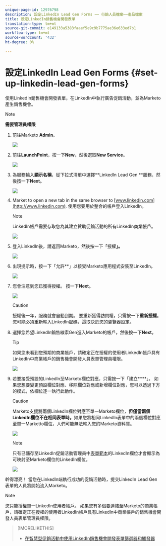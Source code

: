 ```yaml
---
unique-page-id: 12976798
description: 設定LinkedIn Lead Gen Forms —— 行銷人員檔案——產品檔案
title: 設定LinkedIn銷售機會開發表單
translation-type: tm+mt
source-git-commit: e149133a5383faaef5e9c9b7775ae36e633ed7b1
workflow-type: tm+mt
source-wordcount: '432'
ht-degree: 0%

---
```



# 設定LinkedIn Lead Gen Forms {#set-up-linkedin-lead-gen-forms}

使用LinkedIn銷售機會開發表單，在LinkedIn中執行廣告促銷活動，並為Marketo產生銷售機會。

>[!NOTE]
>
>**需要管理員權限**

1. 前往Marketo **Admin**。

   ![](assets/image2016-11-29-10-3a50-3a29.png)

1. 前往&#x200B;**LaunchPoint**，按一下&#x200B;**New**，然後選取&#x200B;**New Service**。

   ![](assets/image2016-11-29-10-3a51-3a11.png)

1. 為服務輸入&#x200B;**顯示名稱**，從下拉式清單中選擇**LinkedIn Lead Gen **服務，然後按一下&#x200B;**Next**。

   ![](assets/linkedin-lead-gen.png)

1. Market to open a new tab in the same browser to [www.linkedin.com](http://www.linkedin.com). 使用您要用於整合的帳戶登入LinkedIn。

   >[!NOTE]
   >
   >LinkedIn帳戶需要存取您為其建立贊助促銷活動的所有LinkedIn商業帳戶。

   ![](assets/linkedin-login.png)

1. 登入LinkedIn後，請返回Marketo，然後按一下「授權&#x200B;**」。**

   ![](assets/linkedin-lead-gen-authorize.png)

1. 出現提示時，按一下「允許**」以接受Marketo應用程式安裝至LinkedIn。

   ![](assets/linkedin-marketo-allow.png)

1. 您會注意到您已獲得授權。 按一下&#x200B;**Next**。

   ![](assets/image2017-9-28-7-3a55-3a14.png)

   >[!CAUTION]
   >
   >授權後一年，服務就會自動到期。 要重新獲得訪問權，只需按一下&#x200B;**重新授權**。 您可能必須重新輸入LinkedIn密碼，這取決於您的瀏覽器設定。

1. 選擇您希望LinkedIn銷售線索Gen進入Marketo的帳戶，然後按一下&#x200B;**Next**。

   >[!TIP]
   >
   >如果您未看到您預期的商業帳戶，請確定正在授權的使用者LinkedIn帳戶具有LinkedIn中商業帳戶的銷售機會開發人員表單管理員權限。

   ![](assets/linkedin-pages-to-capture.png)

1. 若要接受預設的LinkedIn至Marketo欄位對應，只需按一下「建立&#x200B;****」。 如果您想要變更預設欄位對應、移除欄位對應或新增欄位對應，您可以透過下方的模式，依欄位逐一執行此動作。

   >[!CAUTION]
   >
   >Marketo支援將兩個LinkedIn欄位對應至單一Marketo欄位，**但僅當兩個LinkedIn欄位不在相同表單時。**&#x200B;如果您將相同LinkedIn表單中的兩個欄位對應至單一Marketto欄位，人們可能無法輸入您的Marketo資料庫。

   ![](assets/linkedin-lead-gen-mapping.png)

   >[!NOTE]
   >
   >只有已儲存至LinkedIn促銷活動管理員中[表單範本](https://www.linkedin.com/help/lms/answer/79634)的LinkedIn欄位才會顯示為可映射至Marketo欄位的LinkedIn欄位。

   ![](assets/linkedin-installed-services.png)

幹得漂亮！ 當您在LinkedIn端執行成功的促銷活動時，提交LinkedIn Lead Gen表單的人員將開始流入Marketo。

>[!NOTE]
>
>您只能授權單一LinkedIn使用者帳戶。 如果您有多個要連結至Marketo的商業帳戶，請確定正在授權的使用者LinkedIn帳戶具有LinkedIn中商業帳戶的銷售機會開發人員表單管理員權限。

>[!MORELIKETHIS]
>
>* [在智慧型促銷活動中使用LinkedIn銷售機會開發表單篩選器和觸發器](use-linkedin-lead-gen-form-filters-and-triggers-in-a-smart-campaign.md)

>



